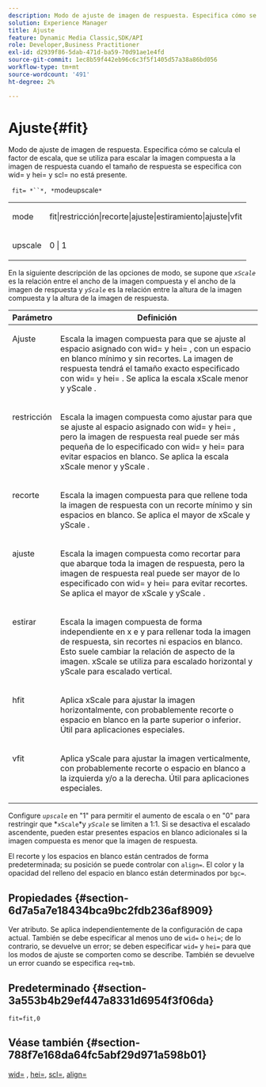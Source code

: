 ```yaml
---
description: Modo de ajuste de imagen de respuesta. Especifica cómo se calcula el factor de escala, que se utiliza para escalar la imagen compuesta a la imagen de respuesta cuando el tamaño de respuesta se especifica con wid= y hei= y scl= no está presente.
solution: Experience Manager
title: Ajuste
feature: Dynamic Media Classic,SDK/API
role: Developer,Business Practitioner
exl-id: d2939f86-5dab-471d-ba59-70d91ae1e4fd
source-git-commit: 1ec8b59f442eb96c6c3f5f1405d57a38a86bd056
workflow-type: tm+mt
source-wordcount: '491'
ht-degree: 2%

---
```


# Ajuste{#fit}

Modo de ajuste de imagen de respuesta. Especifica cómo se calcula el factor de escala, que se utiliza para escalar la imagen compuesta a la imagen de respuesta cuando el tamaño de respuesta se especifica con wid= y hei= y scl= no está presente.

` fit= *``*, *`modeupscale`*`

<table id="simpletable_50FBDC6B7CB2448891DD0F491DEB5ACF"> 
 <tr class="strow"> 
  <td class="stentry"> <p> <span class="codeph"> <span class="varname"> mode  </span> </span> </p> </td> 
  <td class="stentry"> <p> <span class="codeph"> fit|restricción|recorte|ajuste|estiramiento|ajuste|vfit  </span> </p> </td> 
 </tr> 
 <tr class="strow"> 
  <td class="stentry"> <p> <span class="codeph"> <span class="varname"> upscale  </span> </span> </p> </td> 
  <td class="stentry"> <p> <span class="codeph"> 0 | 1 </span> </p> </td> 
 </tr> 
</table>

En la siguiente descripción de las opciones de modo, se supone que *`xScale`* es la relación entre el ancho de la imagen compuesta y el ancho de la imagen de respuesta y *`yScale`* es la relación entre la altura de la imagen compuesta y la altura de la imagen de respuesta.

<table id="table_33408ECA9D164AFAA249F8589060545E"> 
 <thead> 
  <tr> 
   <th colname="col1" class="entry"> Parámetro </th> 
   <th colname="col2" class="entry"> Definición </th> 
  </tr> 
 </thead>
 <tbody> 
  <tr valign="top"> 
   <td colname="col1"> <p> <span class="codeph"> Ajuste </span> </p> </td> 
   <td colname="col2"> <p>Escala la imagen compuesta para que se ajuste al espacio asignado con <span class="codeph"> wid= </span> y <span class="codeph"> hei= </span>, con un espacio en blanco mínimo y sin recortes. La imagen de respuesta tendrá el tamaño exacto especificado con <span class="codeph"> wid= </span> y <span class="codeph"> hei= </span>. Se aplica la escala <span class="varname"> xScale </span> menor y <span class="varname"> yScale </span>. </p> </td> 
  </tr> 
  <tr valign="top"> 
   <td colname="col1"> <p> <span class="codeph"> restricción  </span> </p> </td> 
   <td colname="col2"> <p>Escala la imagen compuesta como <span class="codeph"> ajustar </span> para que se ajuste al espacio asignado con <span class="codeph"> wid= </span> y <span class="codeph"> hei= </span>, pero la imagen de respuesta real puede ser más pequeña de lo especificado con <span class="codeph"> wid= </span> y <span class="codeph"> hei= </span> para evitar espacios en blanco. Se aplica la escala <span class="varname"> xScale </span> menor y <span class="varname"> yScale </span>. </p> </td> 
  </tr> 
  <tr valign="top"> 
   <td colname="col1"> <p> <span class="codeph"> recorte </span> </p> </td> 
   <td colname="col2"> <p>Escala la imagen compuesta para que rellene toda la imagen de respuesta con un recorte mínimo y sin espacios en blanco. Se aplica el mayor de <span class="varname"> xScale </span> y <span class="varname"> yScale </span>. </p> </td> 
  </tr> 
  <tr valign="top"> 
   <td colname="col1"> <p> <span class="codeph"> ajuste </span> </p> </td> 
   <td colname="col2"> <p>Escala la imagen compuesta como <span class="codeph"> recortar </span> para que abarque toda la imagen de respuesta, pero la imagen de respuesta real puede ser mayor de lo especificado con <span class="codeph"> wid= </span> y <span class="codeph"> hei= </span> para evitar recortes. Se aplica el mayor de <span class="varname"> xScale </span> y <span class="varname"> yScale </span>. </p> </td> 
  </tr> 
  <tr valign="top"> 
   <td colname="col1"> <p> <span class="codeph"> estirar  </span> </p> </td> 
   <td colname="col2"> <p>Escala la imagen compuesta de forma independiente en x e y para rellenar toda la imagen de respuesta, sin recortes ni espacios en blanco. Esto suele cambiar la relación de aspecto de la imagen. <span class="varname"> xScale  </span> se utiliza para escalado horizontal y  <span class="varname"> yScale  </span> para escalado vertical. </p> </td> 
  </tr> 
  <tr valign="top"> 
   <td colname="col1"> <p> <span class="codeph"> hfit  </span> </p> </td> 
   <td colname="col2"> <p>Aplica <span class="varname"> xScale </span> para ajustar la imagen horizontalmente, con probablemente recorte o espacio en blanco en la parte superior o inferior. Útil para aplicaciones especiales. </p> </td> 
  </tr> 
  <tr valign="top"> 
   <td colname="col1"> <p> <span class="codeph"> vfit  </span> </p> </td> 
   <td colname="col2"> <p>Aplica <span class="varname"> yScale </span> para ajustar la imagen verticalmente, con probablemente recorte o espacio en blanco a la izquierda y/o a la derecha. Útil para aplicaciones especiales. </p> </td> 
  </tr> 
 </tbody> 
</table>

Configure *`upscale`* en &quot;1&quot; para permitir el aumento de escala o en &quot;0&quot; para restringir que *`xScale`*y *`yScale`* se limiten a 1:1. Si se desactiva el escalado ascendente, pueden estar presentes espacios en blanco adicionales si la imagen compuesta es menor que la imagen de respuesta.

El recorte y los espacios en blanco están centrados de forma predeterminada; su posición se puede controlar con `align=`. El color y la opacidad del relleno del espacio en blanco están determinados por `bgc=`.

## Propiedades {#section-6d7a5a7e18434bca9bc2fdb236af8909}

Ver atributo. Se aplica independientemente de la configuración de capa actual. También se debe especificar al menos uno de `wid=` o `hei=`; de lo contrario, se devuelve un error; se deben especificar `wid=` y `hei=` para que los modos de ajuste se comporten como se describe. También se devuelve un error cuando se especifica `req=tmb`.

## Predeterminado {#section-3a553b4b29ef447a8331d6954f3f06da}

`fit=fit,0`

## Véase también {#section-788f7e168da64fc5abf29d971a598b01}

[wid=](../../../../../is-api/http-ref/image-serving-api-ref/c-http-protocol-reference/c-command-reference/r-is-http-wid.md#reference-bfeadcb67bf4485f851eb21345527e47) ,  [hei=](../../../../../is-api/http-ref/image-serving-api-ref/c-http-protocol-reference/c-command-reference/r-is-http-hei.md#reference-6d6f556ccc0e4b98a815e8a5c1944a96),  [scl=](../../../../../is-api/http-ref/image-serving-api-ref/c-http-protocol-reference/c-command-reference/r-scl.md#reference-b2a74e493d0d407e98fe350551ba3fcc),  [align=](../../../../../is-api/http-ref/image-serving-api-ref/c-http-protocol-reference/c-command-reference/r-align.md#reference-b7d6b87c75124d78884f916dd6544bc7)
